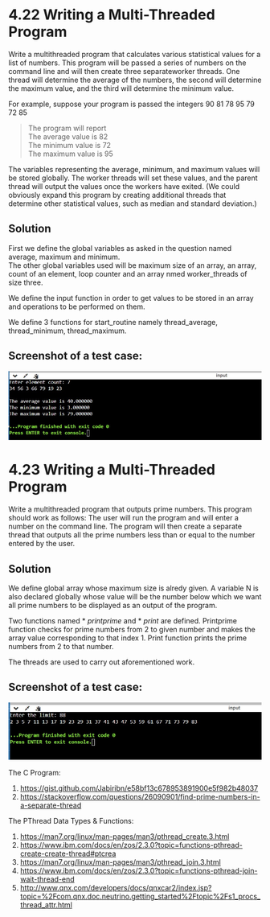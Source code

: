 # 4.22 Writing a Multi-Threaded Program

Write a multithreaded program that calculates various statistical values
for a list of numbers. This program will be passed a series of numbers
on the command line and will then create three separateworker threads.
One thread will determine the average of the numbers, the second will
determine the maximum value, and the third will determine the minimum
value. 

For example, suppose your program is passed the integers
90 81 78 95 79 72 85

>The program will report<br>
>The average value is 82<br>
>The minimum value is 72<br>
>The maximum value is 95<br>

The variables representing the average, minimum, and maximum values
will be stored globally. The worker threads will set these values, and
the parent thread will output the values once the workers have exited.
(We could obviously expand this program by creating additional threads
that determine other statistical values, such as median and standard
deviation.)

## Solution

First we define the global variables as asked in the question named average, maximum and minimum. <br>
The other global variables used will be maximum size of an array, an array, count of an element, loop counter and an array nmed worker_threads of size three.<br>

We define the input function in order to get values to be stored in an array and operations to be performed on them. <br>

We define 3 functions for start_routine namely thread_average, thread_minimum, thread_maximum. <br>

## Screenshot of a test case:

![Test Case Problem 1](SS1.jpg)

# 4.23 Writing a Multi-Threaded Program

Write a multithreaded program that outputs prime numbers. This program
should work as follows: The user will run the program and will
enter a number on the command line. The program will then create a
separate thread that outputs all the prime numbers less than or equal to
the number entered by the user.

## Solution

We define global array whose maximum size is alredy given. A variable N is also declared globally whose value will be the number below which we want all prime numbers to be displayed as an output of the program. <br>

Two functions named * *printprime* and * *print* are defined. Printprime function checks for prime numbers from 2 to given number and makes the array value corresponding to that index 1. Print function prints the prime numbers from 2 to that number.<br>

The threads are used to carry out aforementioned work.  

## Screenshot of a test case:

![Test Case Problem 2](SS2.jpg)

The C Program:
1. https://gist.github.com/Jabiribn/e58bf13c678953891900e5f982b48037
2. https://stackoverflow.com/questions/26090901/find-prime-numbers-in-a-separate-thread

The PThread Data Types & Functions:
1. https://man7.org/linux/man-pages/man3/pthread_create.3.html
2. https://www.ibm.com/docs/en/zos/2.3.0?topic=functions-pthread-create-create-thread#ptcrea
3. https://man7.org/linux/man-pages/man3/pthread_join.3.html
4. https://www.ibm.com/docs/en/zos/2.3.0?topic=functions-pthread-join-wait-thread-end
5. http://www.qnx.com/developers/docs/qnxcar2/index.jsp?topic=%2Fcom.qnx.doc.neutrino.getting_started%2Ftopic%2Fs1_procs_thread_attr.html



